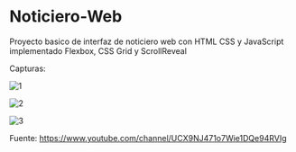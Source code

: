# Noticiero-Web

Proyecto basico de interfaz de noticiero web con HTML CSS y JavaScript implementado Flexbox, CSS Grid y ScrollReveal

Capturas:

![1](https://user-images.githubusercontent.com/63277362/106226199-4b44c780-61ac-11eb-8610-fad1257d2190.png)


![2](https://user-images.githubusercontent.com/63277362/106226214-54ce2f80-61ac-11eb-9eff-d7fc64be242d.png)


![3](https://user-images.githubusercontent.com/63277362/106226219-55ff5c80-61ac-11eb-933c-f3b721288d3d.png)







Fuente: https://www.youtube.com/channel/UCX9NJ471o7Wie1DQe94RVIg
